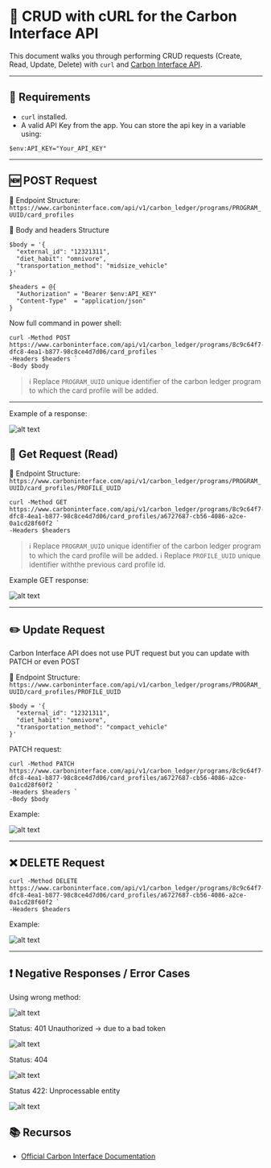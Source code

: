 # 🌱 CRUD with cURL for the Carbon Interface API

This document walks you through performing CRUD requests (Create, Read, Update, Delete) with `curl` and [Carbon Interface API](https://docs.carboninterface.com).

---

## 🔐 Requirements

- `curl` installed.
- A valid API Key from the app. You can store the api key in a variable using:

```shell
$env:API_KEY="Your_API_KEY"
```

---

## 🆕 POST Request

📌 Endpoint Structure:
`https://www.carboninterface.com/api/v1/carbon_ledger/programs/PROGRAM_UUID/card_profiles`

📌 Body and headers Structure

```shell
$body = '{
  "external_id": "12321311",
  "diet_habit": "omnivore",
  "transportation_method": "midsize_vehicle"
}'

$headers = @{
  "Authorization" = "Bearer $env:API_KEY"
  "Content-Type"  = "application/json"
}
```

Now full command in power shell:

```shell
curl -Method POST https://www.carboninterface.com/api/v1/carbon_ledger/programs/8c9c64f7-dfc8-4ea1-b877-98c8ce4d7d06/card_profiles `
-Headers $headers `
-Body $body
```

> ℹ️ Replace `PROGRAM_UUID` unique identifier of the carbon ledger program to which the card profile will be added.

---

Example of a response:

![alt text](POST_Response.png)

## 📖 Get Request (Read)

📌 Endpoint Structure:
`https://www.carboninterface.com/api/v1/carbon_ledger/programs/PROGRAM_UUID/card_profiles/PROFILE_UUID`

```shell
curl -Method GET https://www.carboninterface.com/api/v1/carbon_ledger/programs/8c9c64f7-dfc8-4ea1-b877-98c8ce4d7d06/card_profiles/a6727687-cb56-4086-a2ce-0a1cd28f60f2 `
-Headers $headers
```

> ℹ️ Replace `PROGRAM_UUID` unique identifier of the carbon ledger program to which the card profile will be added.
> ℹ️ Replace `PROFILE_UUID` unique identifier withthe previous card profile id.

Example GET response:

![alt text](GET_Response.png)

---

## ✏️ Update Request

Carbon Interface API does not use PUT request but you can update with PATCH or even POST

📌 Endpoint Structure:
`https://www.carboninterface.com/api/v1/carbon_ledger/programs/PROGRAM_UUID/card_profiles/PROFILE_UUID`

```shell
$body = '{
  "external_id": "12321311",
  "diet_habit": "omnivore",
  "transportation_method": "compact_vehicle"
}'
```

PATCH request:

```shell
curl -Method PATCH https://www.carboninterface.com/api/v1/carbon_ledger/programs/8c9c64f7-dfc8-4ea1-b877-98c8ce4d7d06/card_profiles/a6727687-cb56-4086-a2ce-0a1cd28f60f2 `
-Headers $headers `
-Body $body
```

Example:

![alt text](PATCH_Response.png)

---

## ❌ DELETE Request

```shell
curl -Method DELETE https://www.carboninterface.com/api/v1/carbon_ledger/programs/8c9c64f7-dfc8-4ea1-b877-98c8ce4d7d06/card_profiles/a6727687-cb56-4086-a2ce-0a1cd28f60f2 `
-Headers $headers
```

Example:

![alt text](DELETE_Response.png)

---

## ❗ Negative Responses / Error Cases

Using wrong method:

![alt text](wrong%20method.png)

Status: 401 Unauthorized -> due to a bad token

![alt text](Unauth401.png)

Status: 404

![alt text](NotFound404.png)

Status 422: Unprocessable entity

![alt text](UnprocessableEntity422.png)

## 📚 Recursos

- [Official Carbon Interface Documentation](https://docs.carboninterface.com/#/?id=introduction)
